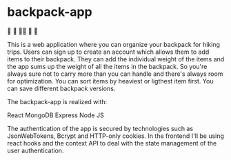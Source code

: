 # backpack-app 

:memo: :school_satchel: :hiking_boot::hiking_boot: :evergreen_tree: :deciduous_tree:

This is a web application where you can organize your backpack for hiking trips.
Users can sign up to create an account which allows them to add items to their backpack.
They can add the individual weight of the items and the app sums up the weight of all the items in the backpack.
So you're always sure not to carry more than you can handle and there's always room for optimization.
You can sort items by heaviest or ligthest item first.
You can save different backpack versions.

The backpack-app is realized with:

React
MongoDB
Express
Node JS


The authentication of the app is secured by technologies such as JsonWebTokens, Bcrypt and HTTP-only cookies.
In the frontend I'll be using react hooks and the context API to deal with the state management of the user authentication.
